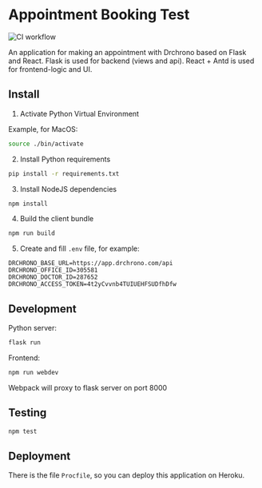 # Appointment Booking Test

![CI workflow](https://github.com/arvitaly/appointment-booking/workflows/ci/badge.svg)

An application for making an appointment with Drchrono based on Flask and React. Flask is used for backend (views and api). React + Antd is used for frontend-logic and UI.

## Install

1. Activate Python Virtual Environment

Example, for MacOS:
```bash
source ./bin/activate
```
2. Install Python requirements
```bash
pip install -r requirements.txt
```
3. Install NodeJS dependencies
```bash
npm install
```
4. Build the client bundle
```bash
npm run build
```
5. Create and fill `.env` file, for example:

```env
DRCHRONO_BASE_URL=https://app.drchrono.com/api
DRCHRONO_OFFICE_ID=305581
DRCHRONO_DOCTOR_ID=287652
DRCHRONO_ACCESS_TOKEN=4t2yCvvnb4TUIUEHFSUDfhDfw
```

## Development

Python server:
```bash
flask run
```

Frontend:

```bash
npm run webdev
```

Webpack will proxy to flask server on port 8000

## Testing

```bash
npm test
```

## Deployment

There is the file `Procfile`, so you can deploy this application on Heroku.
